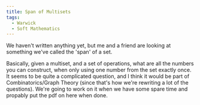 ```yaml
---
title: Span of Multisets	
tags:
  - Warwick
  - Soft Mathematics
---
```



We haven't written anything yet, but me and a friend are looking at something we've called the 'span' of a set.

Basically, given a multiset, and a set of operations, what are all the numbers you can construct, when only using one number from the set exactly once. It seems to be quite a complicated question, and I think it would be part of Combinatorics/Graph Theory (since that's how we're rewriting a lot of the questions). We're going to work on it when we have some spare time and propably put the pdf on here when done.
